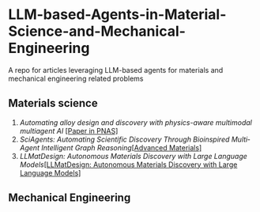 # LLM-based-Agents-in-Material-Science-and-Mechanical-Engineering
A repo for articles leveraging LLM-based agents for materials and mechanical engineering related problems

## Materials science
1. *Automating alloy design and discovery with physics-aware multimodal multiagent AI* [[Paper in PNAS]](https://www.pnas.org/doi/10.1073/pnas.2414074122)
2. *SciAgents: Automating Scientific Discovery Through Bioinspired Multi‐Agent Intelligent Graph Reasoning*[[Advanced Materials]](https://advanced.onlinelibrary.wiley.com/doi/10.1002/adma.202413523)
3. *LLMatDesign: Autonomous Materials Discovery with Large Language Models*[[LLMatDesign: Autonomous Materials Discovery with Large Language Models]](https://arxiv.org/abs/2406.13163)

## Mechanical Engineering
